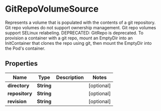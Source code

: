 

# GitRepoVolumeSource

Represents a volume that is populated with the contents of a git repository. Git repo volumes do not support ownership management. Git repo volumes support SELinux relabeling.  DEPRECATED: GitRepo is deprecated. To provision a container with a git repo, mount an EmptyDir into an InitContainer that clones the repo using git, then mount the EmptyDir into the Pod's container.
## Properties

Name | Type | Description | Notes
------------ | ------------- | ------------- | -------------
**directory** | **String** |  |  [optional]
**repository** | **String** |  |  [optional]
**revision** | **String** |  |  [optional]



